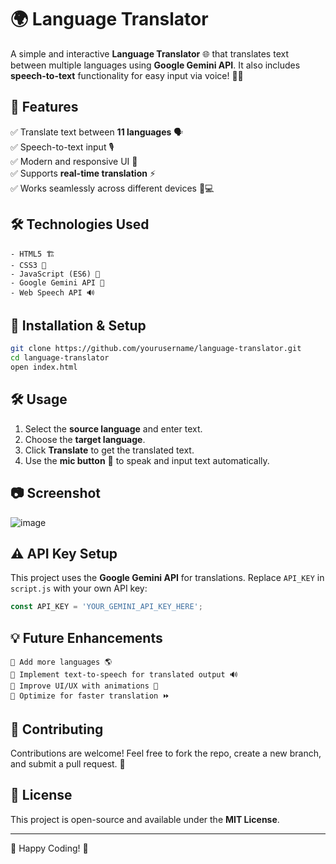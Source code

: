 # 🌍 Language Translator

A simple and interactive **Language Translator** 🌐 that translates text between multiple languages using **Google Gemini API**. It also includes **speech-to-text** functionality for easy input via voice! 🎤✨

## 🚀 Features

✅ Translate text between **11 languages** 🗣️  
✅ Speech-to-text input 🎙️  
✅ Modern and responsive UI 🎨  
✅ Supports **real-time translation** ⚡  
✅ Works seamlessly across different devices 📱💻  

## 🛠️ Technologies Used

```plaintext
- HTML5 🏗️
- CSS3 🎨
- JavaScript (ES6) 🚀
- Google Gemini API 🤖
- Web Speech API 🔊
```

## 📜 Installation & Setup

```bash
git clone https://github.com/yourusername/language-translator.git
cd language-translator
open index.html
```

## 🛠️ Usage

1. Select the **source language** and enter text.
2. Choose the **target language**.
3. Click **Translate** to get the translated text.
4. Use the **mic button** 🎤 to speak and input text automatically.

## 📷 Screenshot


![image](https://github.com/user-attachments/assets/0e432153-4329-4c2f-a709-60f10efe67db)


## ⚠️ API Key Setup

This project uses the **Google Gemini API** for translations. Replace `API_KEY` in `script.js` with your own API key:

```javascript
const API_KEY = 'YOUR_GEMINI_API_KEY_HERE';
```

## 💡 Future Enhancements

```plaintext
🚀 Add more languages 🌎  
🚀 Implement text-to-speech for translated output 🔊  
🚀 Improve UI/UX with animations 🎨  
🚀 Optimize for faster translation ⏩
```

## 🤝 Contributing

Contributions are welcome! Feel free to fork the repo, create a new branch, and submit a pull request. 🙌

## 📜 License

This project is open-source and available under the **MIT License**.

---
🚀 Happy Coding! 🎉

